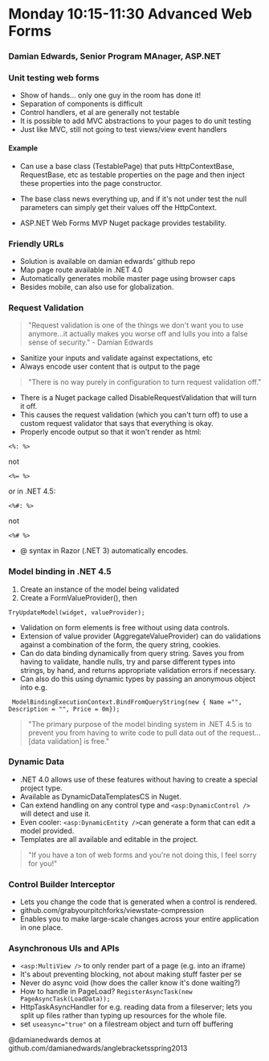 # Monday 10:15-11:30 Advanced Web Forms
### Damian Edwards, Senior Program MAnager, ASP.NET

### Unit testing web forms
- Show of hands... only one guy in the room has done it!
- Separation of components is difficult
- Control handlers, et al are generally not testable
- It is possible to add MVC abstractions to your pages to do unit testing
- Just like MVC, still not going to test views/view event handlers
#### Example
- Can use a base class (TestablePage) that puts HttpContextBase, RequestBase, etc as testable properties on the page and then inject these properties into the page constructor. 
- The base class news everything up, and if it's not under test the null parameters can simply get their values off the HttpContext. 

- ASP.NET Web Forms MVP Nuget package provides testability.

### Friendly URLs
- Solution is available on damian edwards' github repo
- Map page route available in .NET 4.0
- Automatically generates mobile master page using browser caps
- Besides mobile, can also use for globalization.

### Request Validation
> "Request validation is one of the things we don't want you to use anymore...it actually makes you worse off and lulls you into a false sense of security." - Damian Edwards

- Sanitize your inputs and validate against expectations, etc
- Always encode user content that is output to the page

> "There is no way purely in configuration to turn request validation off."

- There is a Nuget package called DisableRequestValidation that will turn it off.
- This causes the request validation (which you can't turn off) to use a custom request validator that says that everything is okay.
- Properly encode output so that it won't render as html:

`<%: %>`

not

`<%= %>`

or in .NET 4.5:

`<%#: %>`

not 

`<%# %>`

- @ syntax in Razor (.NET 3) automatically encodes.

### Model binding in .NET 4.5
1. Create an instance of the model being validated
2. Create a FormValueProvider(), then

`TryUpdateModel(widget, valueProvider);`

- Validation on form elements is free without using data controls.
- Extension of value provider (AggregateValueProvider) can do validations against a combination of the form, the query string, cookies.
- Can do data binding dynamically from query string. Saves you from having to validate, handle nulls, try and parse different types into strings, by hand, and returns appropriate validation errors if necessary.
- Can also do this using dynamic types by passing an anonymous object into e.g. 

` ModelBindingExecutionContext.BindFromQueryString(new { Name ="", Description = "", Price = 0m});`

> "The primary purpose of the model binding system in .NET 4.5 is to prevent you from having to write code to pull data out of the request...[data validation] is free."

### Dynamic Data
- .NET 4.0 allows use of these features without having to create a special project type.
- Available as DynamicDataTemplatesCS in Nuget.
- Can extend handling on any control type and `<asp:DynamicControl />` will detect and use it.
- Even cooler: `<asp:DynamicEntity />`can generate a form that can edit a model provided.
- Templates are all available and editable in the project. 

> "If you have a ton of web forms and you're not doing this, I feel sorry for you!"

### Control Builder Interceptor
- Lets you change the code that is generated when a control is rendered.
- github.com/grabyourpitchforks/viewstate-compression
- Enables you to make large-scale changes across your entire application in one place.

### Asynchronous UIs and APIs
- `<asp:MultiView />` to only render part of a page (e.g. into an iframe)
- It's about preventing blocking, not about making stuff faster per se
- Never do async void (how does the caller know it's done waiting?)
- How to handle in PageLoad? `RegisterAsyncTask(new PageAsyncTask(LoadData));` 
- HttpTaskAsyncHandler for e.g. reading data from a fileserver; lets you split up files rather than typing up resources for the whole file.
- set `useasync="true"` on a filestream object and turn off buffering

@damianedwards
demos at github.com/damianedwards/anglebracketsspring2013






